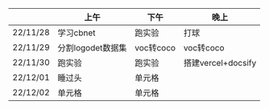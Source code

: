 <link rel="stylesheet" type="text/css" href="/themes/whitey.css">



|        |  上午   | 下午  | 晚上   | 
|   ---  |  ---   | ----  | ---- |
|22/11/28| 学习cbnet  | 跑实验 | 打球|
|22/11/29| 分割logodet数据集  | voc转coco | voc转coco |
|22/11/30| 跑实验  | 跑实验 | 搭建vercel+docsify|
|22/12/01| 睡过头  | 单元格 ||
|22/12/02| 单元格  | 单元格 ||